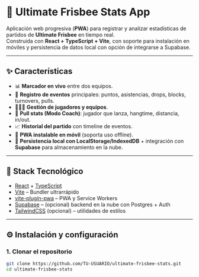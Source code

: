# 🥏 Ultimate Frisbee Stats App

Aplicación web progresiva (**PWA**) para registrar y analizar estadísticas de partidos de **Ultimate Frisbee** en tiempo real.  
Construida con **React + TypeScript + Vite**, con soporte para instalación en móviles y persistencia de datos local con opción de integrarse a Supabase.

---

## ✨ Características

- 📊 **Marcador en vivo** entre dos equipos.  
- 📝 **Registro de eventos** principales: puntos, asistencias, drops, blocks, turnovers, pulls.  
- 🧑‍🤝‍🧑 **Gestión de jugadores y equipos**.  
- 🥏 **Pull stats (Modo Coach)**: jugador que lanza, hangtime, distancia, in/out.  
- 📈 **Historial del partido** con timeline de eventos.  
- 📲 **PWA instalable en móvil** (soporta uso offline).  
- 💾 **Persistencia local con LocalStorage/IndexedDB** + integración con **Supabase** para almacenamiento en la nube.  

---

## 🚀 Stack Tecnológico

- [React](https://react.dev/) + [TypeScript](https://www.typescriptlang.org/)  
- [Vite](https://vitejs.dev/) – Bundler ultrarrápido  
- [vite-plugin-pwa](https://vite-pwa-org.netlify.app/) – PWA y Service Workers  
- [Supabase](https://supabase.com/) – (opcional) backend en la nube con Postgres + Auth  
- [TailwindCSS](https://tailwindcss.com/) (opcional) – utilidades de estilos  

---

## ⚙️ Instalación y configuración

### 1. Clonar el repositorio
```bash
git clone https://github.com/TU-USUARIO/ultimate-frisbee-stats.git
cd ultimate-frisbee-stats